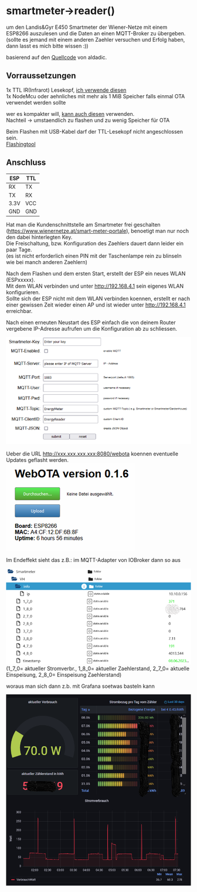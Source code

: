 # smartmeter->reader()
um den Landis&amp;Gyr E450 Smartmeter der Wiener-Netze mit einem ESP8266 auszulesen und die Daten an einen MQTT-Broker zu übergeben.  
(sollte es jemand mit einem anderen Zaehler versuchen und Erfolg haben, dann lasst es mich bitte wissen :))

basierend auf den [Quellcode](https://github.com/aldadic/esp32-smartmeter-reader) von aldadic.  

## Vorraussetzungen  
1x TTL IR(Infrarot) Lesekopf, [ich verwende diesen](https://bayha-electronics.de/produkt/bausatz-ttl-irinfrarot-lese-schreibkopf/)  
1x NodeMcu oder aehnliches mit mehr als 1 MiB Speicher falls einmal OTA verwendet werden sollte  

wer es kompakter will, [kann auch diesen](https://bayha-electronics.de/produkt/tasmota-wifi-lesekopf/) verwenden.  
Nachteil -> umstaendlich zu flashen und zu wenig Speicher für OTA  

Beim Flashen mit USB-Kabel darf der TTL-Lesekopf nicht angeschlossen sein.  
[Flashingtool](https://github.com/Jason2866/ESP_Flasher/releases)

## Anschluss  
|ESP  |TTL  |  
|-----|-----|  
|RX   |TX   |  
|TX   |RX   |  
|3.3V |VCC  |  
|GND  |GND  |  

Hat man die Kundenschnittstelle am Smartmeter frei geschalten (https://www.wienernetze.at/smart-meter-portale), benoetigt man nur noch den dabei hinterlegten Key.  
Die Freischaltung, bzw. Konfiguration des Zaehlers dauert dann leider ein paar Tage.  
(es ist nicht erforderlich einen PIN mit der Taschenlampe rein zu blinseln wie bei manch anderen Zaehlern)  

Nach dem Flashen und dem ersten Start, erstellt der ESP ein neues WLAN (ESPxxxxx).  
Mit dem WLAN verbinden und unter http://192.168.4.1 sein eigenes WLAN konfigurieren.  
Sollte sich der ESP nicht mit dem WLAN verbinden koennen, erstellt er nach einer gewissen Zeit wieder einen AP und ist wieder unter http://192.168.4.1 erreichbar.    

Nach einen erneuten Neustart des ESP einfach die von deinem Router vergebene IP-Adresse aufrufen um die Konfiguration ab zu schliessen.  

![setup](https://github.com/andimolzer/esp_LandisGyr_Wienernetze/blob/main/setup.PNG)  

Ueber die URL http://xxx.xxx.xxx.xxx:8080/webota koennen eventuelle Updates geflasht werden.  
![OTA](https://github.com/andimolzer/esp_LandisGyr_Wienernetze/blob/main/ota.png)  

Im Endeffekt sieht das z.B.: im MQTT-Adapter von IOBroker dann so aus   
  
![IOBROKER](https://github.com/andimolzer/esp_LandisGyr_Wienernetze/blob/main/iobroker.PNG)  
(1_7_0= aktueller Stromverbr., 1_8_0= aktueller Zaehlerstand, 2_7_0= aktuelle Einspeisung, 2_8_0= Einspeisung Zaehlerstand)  
  
  woraus man sich dann z.b. mit Grafana soetwas basteln kann  
  
![grafana](https://github.com/andimolzer/esp_LandisGyr_Wienernetze/blob/main/grafana.PNG)  
